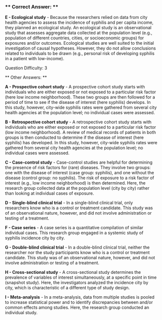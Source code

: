 ### ** Correct Answer: **

**E - Ecological study** - Because the researchers relied on data from city health agencies to assess the incidence of syphilis and per capita income, they planned an ecological study. An ecological study is an observational study that assesses aggregate data collected at the population level (e.g., population of different countries, cities, or socioeconomic groups) for exposures and/or outcomes. Ecological studies are well suited to the initial investigation of causal hypotheses. However, they do not allow conclusions related to individuals to be drawn (e.g., personal risk of developing syphilis in a patient with low-income).

Question Difficulty: 3

** Other Answers: **

**A - Prospective cohort study** - A prospective cohort study starts with individuals who are either exposed or not exposed to a particular risk factor (here low income neighborhood). These two groups are then followed for a period of time to see if the disease of interest (here syphilis) develops. In this study, however, city-wide syphilis rates were gathered from several city health agencies at the population level; no individual cases were assessed.

**B - Retrospective cohort study** - A retrospective cohort study starts with individuals who are either exposed or not exposed to a particular risk factor (low income neighborhood). A review of medical records of patients in both groups is then conducted to determine if the disease of interest (here syphilis) has developed. In this study, however, city-wide syphilis rates were gathered from several city health agencies at the population level; no individual cases were assessed.

**C - Case-control study** - Case-control studies are helpful for determining the presence of risk factors for (rare) diseases. They involve two groups: one with the disease of interest (case group: syphilis), and one without the disease (control group: no syphilis). The risk of exposure to a risk factor of interest (e.g., low income neighborhood) is then determined. Here, the research group collected data at the population level (city by city) rather than looking at individual cases of exposure.

**D - Single-blind clinical trial** - In a single-blind clinical trial, only researchers know who is a control or treatment candidate. This study was of an observational nature, however, and did not involve administration or testing of a treatment.

**F - Case series** - A case series is a quantitative compilation of similar individual cases. This research group engaged in a systemic study of syphilis incidence city by city.

**G - Double-blind clinical trial** - In a double-blind clinical trial, neither the researcher nor the study participants know who is a control or treatment candidate. This study was of an observational nature, however, and did not involve administration or testing of a treatment.

**H - Cross-sectional study** - A cross-sectional study determines the prevalence of variables of interest simultaneously, at a specific point in time (snapshot study). Here, the investigators analyzed the incidence city by city, which is characteristic of a different type of study design.

**I - Meta-analysis** - In a meta-analysis, data from multiple studies is pooled to increase statistical power and to identify discrepancies between and/or common effects among studies. Here, the research group conducted an individual study.


